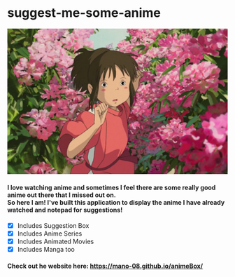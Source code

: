 # suggest-me-some-anime

![new](images/movies.png)

#### I love watching anime and sometimes I feel there are some really good anime out there that I missed out on. <br>So here I am! I've built this application to display the anime I have already watched and notepad for suggestions!

- [x] Includes Suggestion Box 
- [x] Includes Anime Series
- [x] Includes Animated Movies
- [x] Includes Manga too

#### Check out he website here: <a href="https://mano-08.github.io/animeBox/">https://mano-08.github.io/animeBox/</a>

